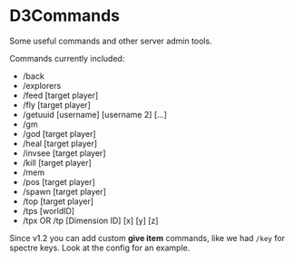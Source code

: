 D3Commands
=========

Some useful commands and other server admin tools.

Commands currently included:
* /back
* /explorers
* /feed [target player]
* /fly [target player]
* /getuuid [username] [username 2] [...]
* /gm
* /god [target player]
* /heal [target player]
* /invsee [target player]
* /kill [target player]
* /mem
* /pos [target player]
* /spawn [target player]
* /top [target player]
* /tps [worldID]
* /tpx <target player> <destination player> OR /tp <target player> [Dimension ID] [x] [y] [z]

Since v1.2 you can add custom **give item** commands, like we had `/key` for spectre keys.
Look at the config for an example.

